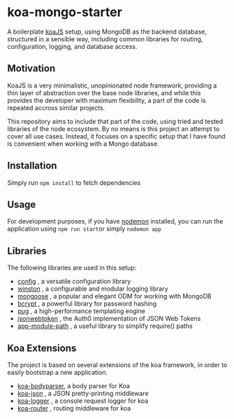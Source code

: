 # koa-mongo-starter
A boilerplate [koaJS](http://koajs.com/) setup, using MongoDB as the backend database, 
structured in a sensible way, including common libraries for routing, configuration, logging, and database access.

## Motivation
KoaJS is a very minimalistic, unopinionated node framework, providing a thin layer of abstraction 
over the base node libraries, and while this provides the developer with maximum flexibility,
a part of the code is repeated accross similar projects. 

This repository aims to include that part of the code, using tried and tested libraries of the node ecosystem.
By no means is this project an attempt to cover all use cases. Instead, it focuses on a specific setup that
I have found is convenient when working with a Mongo database.

## Installation

Simply run `npm install` to fetch dependencies

## Usage

For development purposes, if you have [nodemon](https://nodemon.io/) installed, 
you can run the application using `npm run start`or simply `nodemon app`

## Libraries

The following libraries are used in this setup:

- [config](https://github.com/lorenwest/node-config) , a versatile configuration library
- [winston](https://github.com/winstonjs/winston) , a configurable and modular logging library
- [mongoose](http://mongoosejs.com/) , a popular and elegant ODM for working with MongoDB
- [bcrypt](https://github.com/kelektiv/node.bcrypt.js) , a powerful library for password hashing
- [pug](https://github.com/pugjs/pug) , a high-performance templating engine
- [jsonwebtoken](https://github.com/auth0/node-jsonwebtoken) , the Auth0 implementation of JSON Web Tokens
- [app-module-path](https://github.com/patrick-steele-idem/app-module-path-node) , a useful library to simplify require() paths

## Koa Extensions

The project is based on several extensions of the koa framework, in order to easily bootstrap a new application.

- [koa-bodyparser](https://github.com/koajs/bodyparser), a body parser for Koa
- [koa-json](https://github.com/koajs/json) , a JSON pretty-printing middleware
- [koa-logger](https://github.com/koajs/logger) , a console request logger for koa
- [koa-router](https://github.com/alexmingoia/koa-router) , routing middleware for koa
